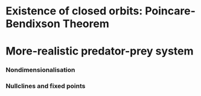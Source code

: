 # Existence of closed orbits: Poincare-Bendixson Theorem

# More-realistic predator-prey system

### Nondimensionalisation

### Nullclines and fixed points



